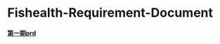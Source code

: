 # Fishealth-Requirement-Document
[**第一期prd**](https://gbkrph.github.io/Fishealth-Requirement-Document//第一期需求/prd/用户端prd／)
